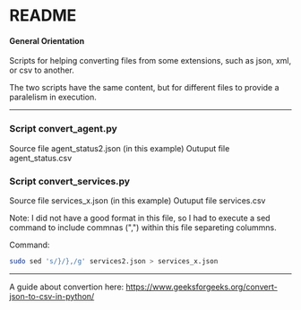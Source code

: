 # README

#### General Orientation

Scripts for helping converting files from some extensions, such as json, xml, or csv to another.

The two scripts have the same content, but for different files to provide a paralelism in execution.

***

### Script convert_agent.py

Source file agent_status2.json (in this example)
Outuput file agent_status.csv

### Script convert_services.py

Source file services_x.json (in this example)
Outuput file services.csv

Note: I did not have a good format in this file, so I had to execute a sed command to include commnas (",") within this file separeting colummns. 

Command:
```bash
sudo sed 's/}/},/g' services2.json > services_x.json 
```

---

A guide about convertion here:
<https://www.geeksforgeeks.org/convert-json-to-csv-in-python/>